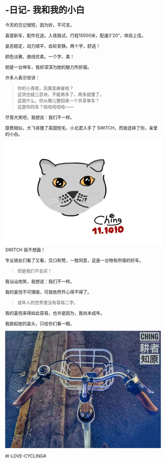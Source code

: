 #   -日记- 我和我的小白

今天的日记很短，因为妙，不可言。

喜提新车，配件在途。入夜路试，行程15000米，配速3'20"，体验上佳。

姿态稳定，动力顺平，齿轮安静。两个字，舒适！

颜色淡雅，曲线优柔。一个字，美！

她是一台坤车，我却深深为她的魅力所折服。

许多人表示惊讶：  
> 你的小青呢，凤凰变麻雀啦？  
> 这货也就三百块，不能再多了，再多就傻了。  
> 这是什么，你从哪儿整回来一个共享单车？  
> 这是你的车？哈哈哈哈哈——

尽管大笑吧，我想说：我们不一样。

糜费相似，大飞哥撸了英国短毛，小北君入手了 SWITCH，而我选择了你，亲爱的小白。

![cat](photos/cat.png)  
SWITCH 我不想画！

专业骑友们看了又看，交口称赞，一致同意，这是一台物有所值的好车。  
> 但是我们不会买！

我讪讪地笑，我想说：我们不一样。

我的喜悦不可理喻，可我依然开心得不得了。

> 成年人的世界里没有容易二字。

我的喜悦来得如此容易，也许是因为，我尚未成年。

我掀起她的盖头，只给你们看一眼。

![小白](photos/xiaobai.png)

#I-LOVE-CYCLING#
